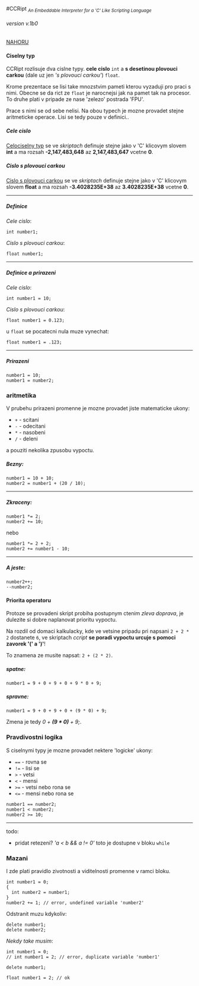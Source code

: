 #CCRipt <sub>*An Embeddable Interpreter for a 'C' Like Scripting Language*</sub>

###### *version* v.1b0

[NAHORU](readme.md)

#### Ciselny typ

CCRipt rozlisuje dva cislne typy. **cele cislo** `int` a **s desetinou plovouci carkou** (dale uz jen *'s plovouci carkou'*) `float`.

Krome prezentace se lisi take mnozstvim pameti kterou vyzaduji pro praci s nimi. Obecne se da rict ze `float` je narocnejsi jak na pamet tak na procesor. To druhe plati v pripade ze nase 'zelezo' postrada 'FPU'.

Prace s nimi se od sebe nelisi. Na obou typech je mozne provadet stejne aritmeticke operace. Lisi se tedy pouze v definici..

##### Cele cislo

[Celociselny typ](https://en.wikipedia.org/wiki/Integer_%28computer_science%29) se ve *skriptach* definuje stejne jako v 'C' klicovym slovem **int** a ma rozsah **-2,147,483,648** az **2,147,483,647** vcetne **0**.

##### Cislo s plovouci carkou

[Cislo s plovouci carkou](https://en.cppreference.com/w/cpp/keyword/float) se ve *skriptach* definuje stejne jako v 'C' klicovym slovem **float** a ma rozsah **-3.4028235E+38** az **3.4028235E+38** vcetne **0**.

-----------------------

##### Definice

*Cele cislo*:

```
int number1;
```

*Cislo s plovouci carkou*:

```
float number1;
```

------------------------

##### Definice a prirazeni

*Cele cislo*:

```
int number1 = 10;
```

*Cislo s plovouci carkou*:

```
float number1 = 0.123;
```

u `float` se pocatecni nula muze vynechat:

```
float number1 = .123;
```

--------------------------

##### Prirazeni

```
number1 = 10;
number1 = number2;
```

### aritmetika

V prubehu prirazeni promenne je mozne provadet jiste matematicke ukony:
 - `+` - scitani
 - `-` - odecitani
 - `*` - nasobeni
 - `/` - deleni
 

 a pouziti nekolika zpusobu vypoctu.

##### Bezny:

```
number1 = 10 + 10;
number2 = number1 + (20 / 10);
```

-----------------------------

##### Zkraceny:
  
```
number1 *= 2;
number2 += 10;
```

  nebo

```
number1 *= 2 + 2;
number2 += number1 - 10;
```

------------------------

##### A jeste:

```
number2++;
--number2;
```

#### Priorita operatoru

Protoze se provadeni skript probiha postupnym ctenim *zleva doprava*, je dulezite si dobre naplanovat prioritu vypoctu.

Na rozdil od domaci kalkulacky, kde ve vetsine pripadu pri napsani `2 + 2 * 2` dostanete `6`, ve skriptach *ccript* **se poradi vypoctu urcuje s pomoci zavorek '(' a ')'**!

To znamena ze musite napsat: `2 + (2 * 2)`.

##### spatne:

```
number1 = 9 + 0 + 9 + 0 + 9 * 0 + 9;
```

##### spravne:

```
number1 = 9 + 0 + 9 + 0 + (9 * 0) + 9;
```

Zmena je tedy <i>0 + **(9 * 0)** + 9;</i>.


### Pravdivostni logika

S ciselnymi typy je mozne provadet nektere 'logicke' ukony:
 - `==` - rovna se
 - `!=` - lisi se
 - `>`  - vetsi
 - `<`  - mensi
 - `>=` - vetsi nebo rona se
 - `<=` - mensi nebo rona se
 
```
number1 == number2;
number1 < number2;
number2 >= 10;
```
-----------------------

todo: 
 - pridat retezeni? *'a < b && a != 0'* toto je dostupne v bloku `while`
  

### Mazani 

I zde plati pravidlo zivotnosti a viditelnosti promenne v ramci bloku.
 
```
int number1 = 0;
{
  int number2 = number1;
}
number2 += 1; // error, undefined variable 'number2'
```

Odstranit muzu kdykoliv: 

```
delete number1;
delete number2;
 ```
 
*Nekdy take musim*: 
 
```
int number1 = 0;
// int number1 = 2; // error, duplicate variable 'number1'

delete number1;

float number1 = 2; // ok
 ```

 